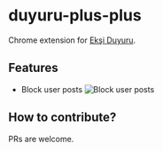 # duyuru-plus-plus

Chrome extension for [Ekşi Duyuru](https://www.eksiduyuru.com/).

## Features

- Block user posts
![Block user posts](https://i.ibb.co/bzF72Z3/out.gif)

## How to contribute?

PRs are welcome.